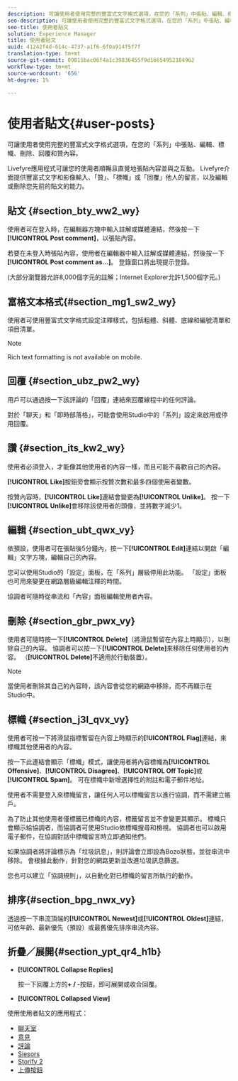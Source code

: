 ```yaml
---
description: 可讓使用者使用完整的豐富式文字格式選項，在您的「系列」中張貼、編輯、標幟、刪除、回覆和贊內容。
seo-description: 可讓使用者使用完整的豐富式文字格式選項，在您的「系列」中張貼、編輯、標幟、刪除、回覆和贊內容。
seo-title: 使用者貼文
solution: Experience Manager
title: 使用者貼文
uuid: 41242f4d-614c-4737-a1f6-6f0a914f5f7f
translation-type: tm+mt
source-git-commit: 09011bac06f4a1c39836455f9d16654952184962
workflow-type: tm+mt
source-wordcount: '656'
ht-degree: 1%

---
```



# 使用者貼文{#user-posts}

可讓使用者使用完整的豐富式文字格式選項，在您的「系列」中張貼、編輯、標幟、刪除、回覆和贊內容。

Livefyre應用程式可讓您的使用者順暢且直覺地張貼內容並與之互動。 Livefyre介面提供豐富式文字和影像輸入、「贊」、「標幟」或「回覆」他人的留言，以及編輯或刪除您先前的貼文的能力。

## 貼文 {#section_bty_ww2_wy}

使用者可在登入時，在編輯器方塊中輸入註解或媒體連結，然後按一下&#x200B;**[!UICONTROL Post comment]**，以張貼內容。

若要在未登入時張貼內容，使用者在編輯器中輸入註解或媒體連結，然後按一下&#x200B;**[!UICONTROL Post comment as…]**。 登錄窗口將出現提示登錄。

(大部分瀏覽器允許8,000個字元的註解；Internet Explorer允許1,500個字元。)

## 富格文本格式{#section_mg1_sw2_wy}

使用者可使用豐富式文字格式設定注釋樣式，包括粗體、斜體、底線和編號清單和項目清單。

>[!NOTE]
>
>Rich text formatting is not available on mobile.

## 回覆 {#section_ubz_pw2_wy}

用戶可以通過按一下該評論的「回覆」連結來回覆線程中的任何評論。

對於「聊天」和「即時部落格」，可能會使用Studio中的「系列」設定來啟用或停用回覆。

## 讚 {#section_its_kw2_wy}

使用者必須登入，才能像其他使用者的內容一樣，而且可能不喜歡自己的內容。

**[!UICONTROL Like]**&#x200B;按鈕旁會顯示按贊次數和最多四個使用者變數。

按贊內容時，**[!UICONTROL Like]**&#x200B;連結會變更為&#x200B;**[!UICONTROL Unlike]**。 按一下&#x200B;**[!UICONTROL Unlike]**&#x200B;會移除該使用者的頭像，並將數字減少1。

## 編輯 {#section_ubt_qwx_vy}

依預設，使用者可在張貼後5分鐘內，按一下&#x200B;**[!UICONTROL Edit]**&#x200B;連結以開啟「編輯」文字方塊，編輯自己的內容。

您可以使用Studio的「設定」面板，在「系列」層級停用此功能。 「設定」面板也可用來變更在網路層級編輯注釋的時間。

協調者可隨時從串流和「內容」面板編輯使用者內容。

## 刪除 {#section_gbr_pwx_vy}

使用者可隨時按一下&#x200B;**[!UICONTROL Delete]**（將滑鼠暫留在內容上時顯示），以刪除自己的內容。 協調者可以按一下&#x200B;**[!UICONTROL Delete]**&#x200B;來移除任何使用者的內容。 （**[!UICONTROL Delete]**&#x200B;不適用於行動裝置）。

>[!NOTE]
>
>當使用者刪除其自己的內容時，該內容會從您的網路中移除，而不再顯示在Studio中。

## 標幟 {#section_j3l_qvx_vy}

使用者可按一下將滑鼠指標暫留在內容上時顯示的&#x200B;**[!UICONTROL Flag]**&#x200B;連結，來標幟其他使用者的內容。

按一下此連結會顯示「標幟」模式，讓使用者將內容標幟為&#x200B;**[!UICONTROL Offensive]**、**[!UICONTROL Disagree]**、**[!UICONTROL Off Topic]**&#x200B;或&#x200B;**[!UICONTROL Spam]**。 可在標幟中新增選擇性的附註和電子郵件地址。

使用者不需要登入來標幟留言，讓任何人可以標幟留言以進行協調，而不需建立帳戶。

為了防止其他使用者僅標籤已標幟的內容，標籤留言並不會變更其顯示。 標幟只會顯示給協調者，而協調者可使用Studio依標幟搜尋和檢視。 協調者也可以啟用電子郵件，在協調對話中標幟留言時立即通知他們。

如果協調者將評論標示為「垃圾訊息」，則評論會立即設為Bozo狀態，並從串流中移除。 會根據此動作，針對您的網路更新並改進垃圾訊息篩選。

您也可以建立「協調規則」，以自動化對已標幟的留言所執行的動作。

## 排序{#section_bpg_nwx_vy}

透過按一下串流頂端的&#x200B;**[!UICONTROL Newest]**&#x200B;或&#x200B;**[!UICONTROL Oldest]**&#x200B;連結，可依年齡、最新優先（預設）或最舊優先排序串流內容。

## 折疊／展開{#section_ypt_qr4_h1b}

* **[!UICONTROL Collapse Replies]**

   按一下回覆上方的&#x200B;**+ / -**&#x200B;按鈕，即可展開或收合回覆。

* **[!UICONTROL Collapsed View]**



使用使用者貼文的應用程式：

* [聊天室](/help/using/c-about-apps/c-chat-app/c-chat-app.md#c_chat_app)
* [意見](/help/using/c-about-apps/c-comments/c-comments.md)
* [評論](/help/using/c-about-apps/c-reviews-app/c-reviews-app.md#c_reviews_app)
* [Siesors](/help/using/c-about-apps/c-sidenotes-app/c-sidenotes-app.md#c_sidenotes_app)
* [Storify 2](/help/using/c-about-apps/c-storify2/c-storify2.md#c_storify2)
* [上傳按鈕](/help/using/c-about-apps/c-upload-button-app/c-upload-button-app.md#c_upload_button_app)

